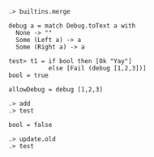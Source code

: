
```ucm:hide
.> builtins.merge
```

```unison
debug a = match Debug.toText a with
  None -> ""
  Some (Left a) -> a
  Some (Right a) -> a

test> t1 = if bool then [Ok "Yay"] 
           else [Fail (debug [1,2,3])]
bool = true

allowDebug = debug [1,2,3]
```

```ucm
.> add
.> test
```

```unison
bool = false
```

```ucm:error
.> update.old
.> test
```
